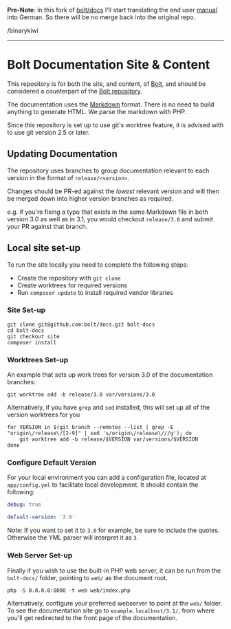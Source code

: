 **Pre-Note**: In this fork of [bolt/docs][] I'll start translating the end user [manual][] into German. So there will be no merge back into the original repo.

/binarykiwi

[bolt/docs]: https://github.com/bolt/docs
[manual]: /docs/manual/
----

Bolt Documentation Site & Content
=================================

This repository is for both the site, and content, of [Bolt][bolt], and should
be considered a counterpart of the [Bolt repository][repo]. 

The documentation uses the [Markdown][markdown] format. There is no need to
build anything to generate HTML. We parse the markdown with PHP.

Since this repository is set up to use git's worktree feature, it is advised
with to use git version 2.5 or later.

Updating Documentation
----------------------

The repository uses branches to group documentation relevant to each version in
the format of `release/<version>`.

Changes should be PR-ed against the *lowest* relevant version and will then be
merged down into higher version branches as required.

e.g. if you're fixing a typo that exists in the same Markdown file in both
version 3.0 as well as in 3.1, you would checkout `release/3.0` and submit your
PR against that branch.

Local site set-up
-----------------

To run the site locally you need to complete the following steps:

  * Create the repository with `git clone`
  * Create worktrees for required versions
  * Run `composer update` to install required vendor libraries


### Site Set-up

```
git clone git@github.com:bolt/docs.git bolt-docs
cd bolt-docs
git checkout site
composer install
```

### Worktrees Set-up

An example that sets up work trees for version 3.0 of the documentation
branches:

```
git worktree add -b release/3.0 var/versions/3.0
```

Alternatively, if you have `grep` and `sed` installed, this will set up all of
the version worktrees for you

```
for VERSION in $(git branch --remotes --list | grep -E "origin\/release\/[2-9]" | sed 's/origin\/release\///g'); do 
    git worktree add -b release/$VERSION var/versions/$VERSION
done
```

### Configure Default Version 

For your local environment you can add a configuration file, located at
`app/config.yml` to facilitate local development. It should contain the
following:

```yml
debug: true

default-version: '3.0'

```

Note: If you want to set it to `3.0` for example, be sure to include the
quotes. Otherwise the YML parser will interpret it as `3`.

### Web Server Set-up

Finally if you wish to use the built-in PHP web server, it can be run from the
`bolt-docs/` folder, pointing to `web/` as the document root.

```
php -S 0.0.0.0:8000 -t web web/index.php
```

Alternatively, configure your preferred webserver to point at the `web/`
folder. To see the documentation site go to `example.localhost/3.1/`, from
where you'll get redirected to the front page of the documentation.

[bolt]: http://docs.bolt.cm/
[markdown]: http://daringfireball.net/projects/markdown/
[repo]: https://github.com/bolt/bolt
